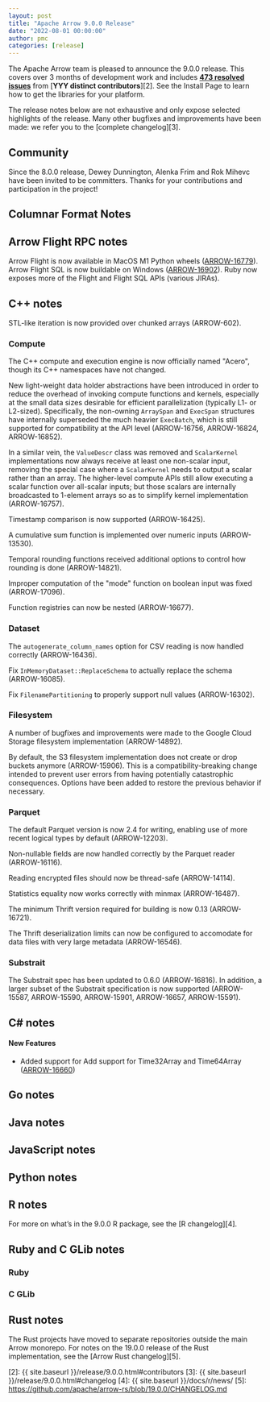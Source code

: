```yaml
---
layout: post
title: "Apache Arrow 9.0.0 Release"
date: "2022-08-01 00:00:00"
author: pmc
categories: [release]
---
```

<!--
{% comment %}
Licensed to the Apache Software Foundation (ASF) under one or more
contributor license agreements.  See the NOTICE file distributed with
this work for additional information regarding copyright ownership.
The ASF licenses this file to you under the Apache License, Version 2.0
(the "License"); you may not use this file except in compliance with
the License.  You may obtain a copy of the License at

http://www.apache.org/licenses/LICENSE-2.0

Unless required by applicable law or agreed to in writing, software
distributed under the License is distributed on an "AS IS" BASIS,
WITHOUT WARRANTIES OR CONDITIONS OF ANY KIND, either express or implied.
See the License for the specific language governing permissions and
limitations under the License.
{% endcomment %}
-->


The Apache Arrow team is pleased to announce the 9.0.0 release. This covers
over 3 months of development work and includes [**473 resolved issues**][1]
from [**YYY distinct contributors**][2]. See the Install Page to learn how to
get the libraries for your platform.

The release notes below are not exhaustive and only expose selected highlights
of the release. Many other bugfixes and improvements have been made: we refer
you to the [complete changelog][3].

## Community

Since the 8.0.0 release, Dewey Dunnington, Alenka Frim and Rok Mihevc
have been invited to be committers.
Thanks for your contributions and participation in the project!

## Columnar Format Notes

## Arrow Flight RPC notes

Arrow Flight is now available in MacOS M1 Python wheels ([ARROW-16779](https://issues.apache.org/jira/browse/ARROW-16779)).
Arrow Flight SQL is now buildable on Windows ([ARROW-16902](https://issues.apache.org/jira/browse/ARROW-16902)).
Ruby now exposes more of the Flight and Flight SQL APIs (various JIRAs). 

## C++ notes

STL-like iteration is now provided over chunked arrays (ARROW-602).

### Compute

The C++ compute and execution engine is now officially named "Acero", though
its C++ namespaces have not changed.

New light-weight data holder abstractions have been introduced in order
to reduce the overhead of invoking compute functions and kernels, especially
at the small data sizes desirable for efficient parallelization (typically
L1- or L2-sized).  Specifically, the non-owning `ArraySpan` and `ExecSpan`
structures have internally superseded the much heavier `ExecBatch`, which
is still supported for compatibility at the API level
(ARROW-16756, ARROW-16824, ARROW-16852).

In a similar vein, the `ValueDescr` class was removed and `ScalarKernel`
implementations now always receive at least one non-scalar input, removing
the special case where a `ScalarKernel` needs to output a scalar rather than
an array. The higher-level compute APIs still allow executing a scalar function
over all-scalar inputs; but those scalars are internally broadcasted to
1-element arrays so as to simplify kernel implementation (ARROW-16757).

Timestamp comparison is now supported (ARROW-16425).

A cumulative sum function is implemented over numeric inputs (ARROW-13530).

Temporal rounding functions received additional options to control how
rounding is done (ARROW-14821).

Improper computation of the "mode" function on boolean input was fixed
(ARROW-17096).

Function registries can now be nested (ARROW-16677).

### Dataset

The `autogenerate_column_names` option for CSV reading is now handled correctly
(ARROW-16436).

Fix `InMemoryDataset::ReplaceSchema` to actually replace the schema
(ARROW-16085).

Fix `FilenamePartitioning` to properly support null values (ARROW-16302).

### Filesystem

A number of bugfixes and improvements were made to the Google Cloud Storage
filesystem implementation (ARROW-14892).

By default, the S3 filesystem implementation does not create or drop buckets
anymore (ARROW-15906). This is a compatibility-breaking change intended
to prevent user errors from having potentially catastrophic consequences.
Options have been added to restore the previous behavior if necessary.

### Parquet

The default Parquet version is now 2.4 for writing, enabling use of
more recent logical types by default (ARROW-12203).

Non-nullable fields are now handled correctly by the Parquet reader
(ARROW-16116).

Reading encrypted files should now be thread-safe (ARROW-14114).

Statistics equality now works correctly with minmax (ARROW-16487).

The minimum Thrift version required for building is now 0.13 (ARROW-16721).

The Thrift deserialization limits can now be configured to accomodate for
data files with very large metadata (ARROW-16546).

### Substrait

The Substrait spec has been updated to 0.6.0 (ARROW-16816). In addition, a
larger subset of the Substrait specification is now supported (ARROW-15587,
ARROW-15590, ARROW-15901, ARROW-16657, ARROW-15591).

## C# notes

#### New Features

* Added support for Add support for Time32Array and Time64Array ([ARROW-16660](https://github.com/apache/arrow/pull/13279))

## Go notes

## Java notes

## JavaScript notes

## Python notes

## R notes

For more on what’s in the 9.0.0 R package, see the [R changelog][4].

## Ruby and C GLib notes

### Ruby

### C GLib

## Rust notes

The Rust projects have moved to separate repositories outside the
main Arrow monorepo. For notes on the 19.0.0 release of the Rust
implementation, see the [Arrow Rust changelog][5].

[1]: https://issues.apache.org/jira/issues/?jql=project%20%3D%20ARROW%20AND%20status%20%3D%20Resolved%20AND%20fixVersion%20%3D%209.0.0
[2]: {{ site.baseurl }}/release/9.0.0.html#contributors
[3]: {{ site.baseurl }}/release/9.0.0.html#changelog
[4]: {{ site.baseurl }}/docs/r/news/
[5]: https://github.com/apache/arrow-rs/blob/19.0.0/CHANGELOG.md
